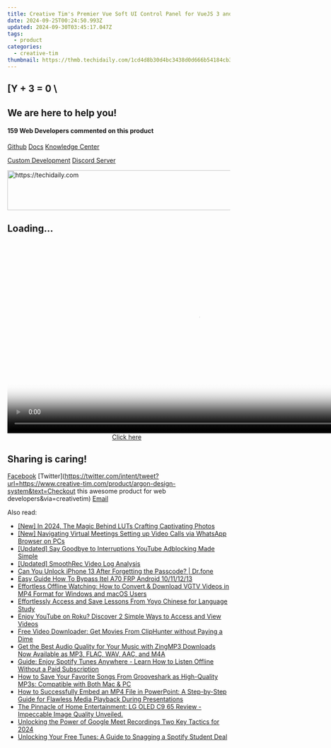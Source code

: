 ```yaml
---
title: Creative Tim's Premier Vue Soft UI Control Panel for VueJS 3 and Bootstrap 5 Enthusiasts
date: 2024-09-25T00:24:50.993Z
updated: 2024-09-30T03:45:17.047Z
tags:
  - product
categories:
  - creative-tim
thumbnail: https://thmb.techidaily.com/1cd4d8b30d4bc3438d0d666b54184cb335ed999f5f531a542c9f720844c66d4d.jpg
---
```


## \[Y + 3 = 0 \

## We are here to help you!

#### 159 Web Developers commented on this product

[Github](https://github.com/creativetimofficial/argon-design-system) [Docs](https://tools.techidaily.com/creative-tim/products/) [Knowledge Center](https://tools.techidaily.com/creative-tim/products/) 

[Custom Development](https://tools.techidaily.com/creative-tim/products/) [Discord Server](https://discord.com/invite/FhCJCaHdQa) 

<!-- affiliate ads begin -->
<a href="https://aligracehair.sjv.io/c/5597632/1902278/19272" target="_top" id="1902278">
  <img src="//a.impactradius-go.com/display-ad/19272-1902278" border="0" alt="https://techidaily.com" width="728" height="90"/>
</a>
<img height="0" width="0" src="https://aligracehair.sjv.io/i/5597632/1902278/19272" style="position:absolute;visibility:hidden;" border="0" />
<!-- affiliate ads end -->

## Loading...

<!-- affiliate ads begin -->
<span id="1424531">
					<video width="864" height="NaN" style="cursor:pointer"
           poster="//a.impactradius-go.com/display-clicktoplayimage/1424531.png"
           onclick="if(!this.playClicked){this.play();this.setAttribute('controls',true);this.playClicked=true;}">
	   <source src="//a.impactradius-go.com/display-ad/16446-1424531">
	   <img src="//a.impactradius-go.com/display-clicktoplayimage/1424531.png" style="border: none; height: 100%; width: 100%; object-fit: contain">
	</video>
	<div style="width:540px;text-align:center"><a href="javascript:window.open(decodeURIComponent('https%3A%2F%2Flaganoo.pxf.io%2Fc%2F5597632%2F1424531%2F16446'), '_blank');void(0);">Click here</a></div>
</span>
<img height="0" width="0" src="https://imp.pxf.io/i/5597632/1424531/16446" style="position:absolute;visibility:hidden;" border="0" />
<!-- affiliate ads end -->

## Sharing is caring!

[Facebook](https://www.facebook.com/sharer/sharer.php?u=https://www.creative-tim.com/product/argon-design-system?src=sdkpreparse) [Twitter](https://twitter.com/intent/tweet?url=https://www.creative-tim.com/product/argon-design-system&text=Checkout this awesome product for web developers&via=creativetim) [Email](https://tools.techidaily.com/creative-tim/products/)

<ins class="adsbygoogle"
     style="display:block"
     data-ad-format="autorelaxed"
     data-ad-client="ca-pub-7571918770474297"
     data-ad-slot="1223367746"></ins>

<ins class="adsbygoogle"
     style="display:block"
     data-ad-client="ca-pub-7571918770474297"
     data-ad-slot="8358498916"
     data-ad-format="auto"
     data-full-width-responsive="true"></ins>

<span class="atpl-alsoreadstyle">Also read:</span>
<div><ul>
<li><a href="https://fox-direct.techidaily.com/new-in-2024-the-magic-behind-luts-crafting-captivating-photos/"><u>[New] In 2024, The Magic Behind LUTs Crafting Captivating Photos</u></a></li>
<li><a href="https://desktop-recording.techidaily.com/new-navigating-virtual-meetings-setting-up-video-calls-via-whatsapp-browser-on-pcs/"><u>[New] Navigating Virtual Meetings Setting up Video Calls via WhatsApp Browser on PCs</u></a></li>
<li><a href="https://facebook-video-footage.techidaily.com/updated-say-goodbye-to-interruptions-youtube-adblocking-made-simple/"><u>[Updated] Say Goodbye to Interruptions YouTube Adblocking Made Simple</u></a></li>
<li><a href="https://screen-recording.techidaily.com/updated-smoothrec-video-log-analysis/"><u>[Updated] SmoothRec Video Log Analysis</u></a></li>
<li><a href="https://iphone-unlock.techidaily.com/can-you-unlock-iphone-13-after-forgetting-the-passcode-drfone-by-drfone-ios/"><u>Can You Unlock iPhone 13 After Forgetting the Passcode? | Dr.fone</u></a></li>
<li><a href="https://bypass-frp.techidaily.com/easy-guide-how-to-bypass-itel-a70-frp-android-10111213-by-drfone-android/"><u>Easy Guide How To Bypass Itel A70 FRP Android 10/11/12/13</u></a></li>
<li><a href="https://fox-web3.techidaily.com/effortless-offline-watching-how-to-convert-and-download-vgtv-videos-in-mp4-format-for-windows-and-macos-users/"><u>Effortless Offline Watching: How to Convert & Download VGTV Videos in MP4 Format for Windows and macOS Users</u></a></li>
<li><a href="https://fox-web3.techidaily.com/effortlessly-access-and-save-lessons-from-yoyo-chinese-for-language-study/"><u>Effortlessly Access and Save Lessons From Yoyo Chinese for Language Study</u></a></li>
<li><a href="https://fox-web3.techidaily.com/enjoy-youtube-on-roku-discover-2-simple-ways-to-access-and-view-videos/"><u>Enjoy YouTube on Roku? Discover 2 Simple Ways to Access and View Videos</u></a></li>
<li><a href="https://fox-web3.techidaily.com/free-video-downloader-get-movies-from-cliphunter-without-paying-a-dime/"><u>Free Video Downloader: Get Movies From ClipHunter without Paying a Dime</u></a></li>
<li><a href="https://fox-web3.techidaily.com/get-the-best-audio-quality-for-your-music-with-zingmp3-downloads-now-available-as-mp3-flac-wav-aac-and-m4a/"><u>Get the Best Audio Quality for Your Music with ZingMP3 Downloads Now Available as MP3, FLAC, WAV, AAC, and M4A</u></a></li>
<li><a href="https://fox-web3.techidaily.com/guide-enjoy-spotify-tunes-anywhere-learn-how-to-listen-offline-without-a-paid-subscription/"><u>Guide: Enjoy Spotify Tunes Anywhere - Learn How to Listen Offline Without a Paid Subscription</u></a></li>
<li><a href="https://fox-web3.techidaily.com/how-to-save-your-favorite-songs-from-grooveshark-as-high-quality-mp3s-compatible-with-both-mac-and-pc/"><u>How to Save Your Favorite Songs From Grooveshark as High-Quality MP3s: Compatible with Both Mac & PC</u></a></li>
<li><a href="https://fox-web3.techidaily.com/how-to-successfully-embed-an-mp4-file-in-powerpoint-a-step-by-step-guide-for-flawless-media-playback-during-presentations/"><u>How to Successfully Embed an MP4 File in PowerPoint: A Step-by-Step Guide for Flawless Media Playback During Presentations</u></a></li>
<li><a href="https://buynow-info.techidaily.com/the-pinnacle-of-home-entertainment-lg-oled-c9-65-review-impeccable-image-quality-unveiled/"><u>The Pinnacle of Home Entertainment: LG OLED C9 65 Review - Impeccable Image Quality Unveiled.</u></a></li>
<li><a href="https://screen-mirroring-recording.techidaily.com/unlocking-the-power-of-google-meet-recordings-two-key-tactics-for-2024/"><u>Unlocking the Power of Google Meet Recordings Two Key Tactics for 2024</u></a></li>
<li><a href="https://tech-recovery.techidaily.com/unlocking-your-free-tunes-a-guide-to-snagging-a-spotify-student-deal/"><u>Unlocking Your Free Tunes: A Guide to Snagging a Spotify Student Deal</u></a></li>
</ul></div>


